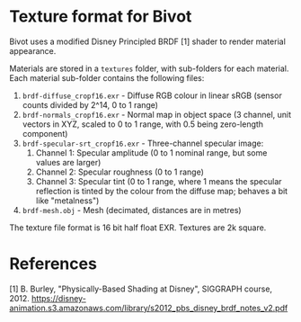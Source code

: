 # Texture format for Bivot

Bivot uses a modified Disney Principled BRDF [1] shader to render material appearance.

Materials are stored in a `textures` folder, with sub-folders for each material. Each material sub-folder
contains the following files:

1. `brdf-diffuse_cropf16.exr` - Diffuse RGB colour in linear sRGB (sensor counts divided by 2^14, 0 to 1 range)
2. `brdf-normals_cropf16.exr` - Normal map in object space (3 channel, unit vectors in XYZ, scaled to 0 to 1 range, with 0.5 being zero-length component)
3. `brdf-specular-srt_cropf16.exr` - Three-channel specular image:
    1. Channel 1: Specular amplitude (0 to 1 nominal range, but some values are larger)
    2. Channel 2: Specular roughness (0 to 1 range)
    3. Channel 3: Specular tint (0 to 1 range, where 1 means the specular reflection is tinted by the colour
       from the diffuse map; behaves a bit like "metalness")
4. `brdf-mesh.obj` - Mesh (decimated, distances are in metres)

The texture file format is 16 bit half float EXR. Textures are 2k square.

# References

[1] B. Burley, "Physically-Based Shading at Disney", SIGGRAPH course, 2012.
https://disney-animation.s3.amazonaws.com/library/s2012_pbs_disney_brdf_notes_v2.pdf

